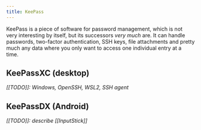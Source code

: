 ```yaml
---
title: KeePass
---
```


KeePass is a piece of software for password management, which is not very interesting by itself, but its successors *very much* are. It can handle passwords, two-factor authentication, SSH keys, file attachments and pretty much any data where you only want to access one individual entry at a time.

## KeePassXC (desktop)

*[[TODO]]: Windows, OpenSSH, WSL2, SSH agent*

## KeePassDX (Android)

*[[TODO]]: describe [[InputStick]]*
